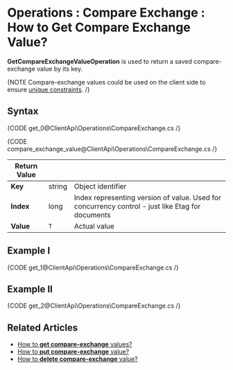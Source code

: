 ﻿# Operations : Compare Exchange : How to Get Compare Exchange Value?

**GetCompareExchangeValueOperation** is used to return a saved compare-exchange value by its key.

{NOTE Compare-exchange values could be used on the client side to ensure [unique constraints](../../../client-api/operations/compare-exchange/put-compare-exchange-value#example-i).  /}

## Syntax

{CODE get_0@ClientApi\Operations\CompareExchange.cs /}

{CODE compare_exchange_value@ClientApi\Operations\CompareExchange.cs /}

| Return Value | | |
| ------------- | ----- | ---- |
| **Key** | string | Object identifier |
| **Index** | long | Index representing version of value. Used for concurrency control - just like Etag for documents |
| **Value** | `T` | Actual value |

## Example I 

{CODE get_1@ClientApi\Operations\CompareExchange.cs /}

## Example II

{CODE get_2@ClientApi\Operations\CompareExchange.cs /}

## Related Articles

- [How to **get compare-exchange** values?](../../../client-api/operations/compare-exchange/get-compare-exchange-values)
- [How to **put compare-exchange** value?](../../../client-api/operations/compare-exchange/put-compare-exchange-value)
- [How to **delete compare-exchange** value?](../../../client-api/operations/compare-exchange/delete-compare-exchange-value)
